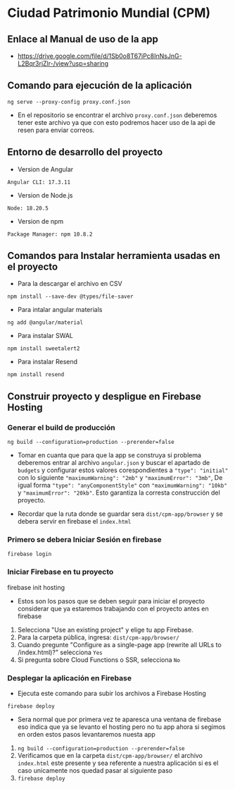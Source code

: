 # Ciudad Patrimonio Mundial (CPM) 

## Enlace al Manual de uso de la app

+ https://drive.google.com/file/d/1Sb0o8T67iPc8InNsJnG-L2Bqr3rjZlr-/view?usp=sharing

## Comando para ejecución de la aplicación

`ng serve --proxy-config proxy.conf.json`

+ En el repositorio se encontrar el archivo `proxy.conf.json` deberemos tener este archivo ya que con esto podremos hacer uso de la api de resen para enviar correos.

## Entorno de desarrollo del proyecto

+ Version de Angular

`Angular CLI: 17.3.11`

+ Version de Node.js

`Node: 18.20.5`

+ Version de npm

`Package Manager: npm 10.8.2`

## Comandos para Instalar herramienta usadas en el proyecto

+ Para la descargar el archivo en CSV

`npm install --save-dev @types/file-saver`

+ Para intalar angular materials 

`ng add @angular/material`

+ Para instalar SWAL 

`npm install sweetalert2`

+ Para instalar Resend

`npm install resend`

## Construir proyecto y despligue en Firebase Hosting 

### Generar el build de producción

`ng build --configuration=production --prerender=false`

+ Tomar en cuanta que para que la app se construya si problema deberemos entrar al archivo `angular.json` y buscar el apartado de `budgets` y configurar estos valores corespondientes a `"type": "initial"` con lo siguiente `"maximumWarning": "2mb"` y `"maximumError": "3mb"`, De igual forma `"type": "anyComponentStyle"` con `"maximumWarning": "10kb"` y `"maximumError": "20kb"`. Esto garantiza la corresta construcción del proyecto.

+ Recordar que la ruta donde se guardar sera `dist/cpm-app/browser` y se debera servir en firebase el `index.html`

### Primero se debera Iniciar Sesión en firebase

`firebase login`

### Iniciar Firebase en tu proyecto

firebase init hosting

+ Estos son los pasos que se deben seguir para iniciar el proyecto considerar que ya estaremos trabajando con el proyecto antes en firebase

1. Selecciona "Use an existing project" y elige tu app Firebase.
2. Para la carpeta pública, ingresa: `dist/cpm-app/browser/`
3. Cuando pregunte "Configure as a single-page app (rewrite all URLs to /index.html)?" selecciona `Yes`
4. Si pregunta sobre Cloud Functions o SSR, selecciona `No`

###  Desplegar la aplicación en Firebase

+ Ejecuta este comando para subir los archivos a Firebase Hosting

`firebase deploy`

+ Sera normal que por primera vez te aparesca una ventana de firebase eso indica que ya se levanto el hosting pero no tu app ahora si segimos en orden estos pasos levantaremos nuesta app 

1. `ng build --configuration=production --prerender=false`
2. Verificamos que en la carpeta `dist/cpm-app/browser/` el archivo `index.html` este presente y sea referente a nuestra aplicación si es el caso unicamente nos quedad pasar al siguiente paso 
3. `firebase deploy`
